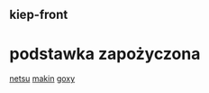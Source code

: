 ## kiep-front

# podstawka zapożyczona
[netsu](https://github.com/wiv0)
[makin](https://github.com/makindotcc)
[goxy](https://goxy.pl)